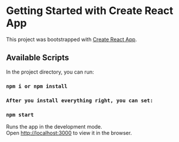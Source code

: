 # Getting Started with Create React App

This project was bootstrapped with [Create React App](https://github.com/facebook/create-react-app).

## Available Scripts

In the project directory, you can run:
### `npm i or npm install`
### `After you install everything right, you can set: `
### `npm start`

Runs the app in the development mode.\
Open [http://localhost:3000](http://localhost:3000) to view it in the browser.


